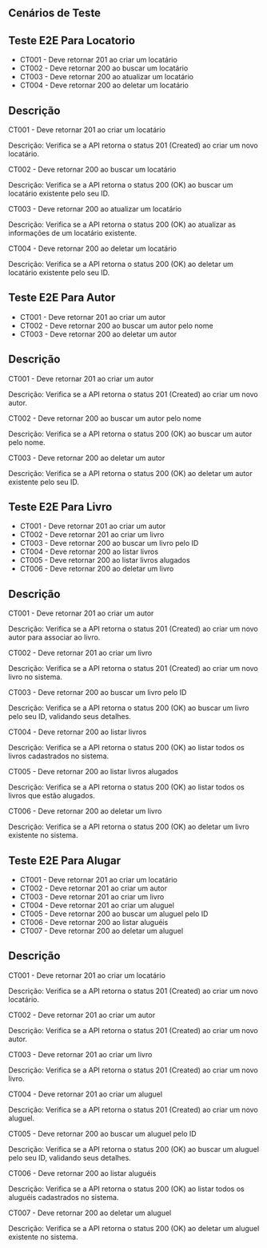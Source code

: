 ## Cenários de Teste
## Teste E2E Para Locatorio

- CT001 - Deve retornar 201 ao criar um locatário
- CT002 - Deve retornar 200 ao buscar um locatário
- CT003 - Deve retornar 200 ao atualizar um locatário
- CT004 - Deve retornar 200 ao deletar um locatário

## Descrição

CT001 - Deve retornar 201 ao criar um locatário

Descrição: Verifica se a API retorna o status 201 (Created) ao criar um novo locatário.

CT002 - Deve retornar 200 ao buscar um locatário

Descrição: Verifica se a API retorna o status 200 (OK) ao buscar um locatário existente pelo seu ID.

CT003 - Deve retornar 200 ao atualizar um locatário

Descrição: Verifica se a API retorna o status 200 (OK) ao atualizar as informações de um locatário existente.

CT004 - Deve retornar 200 ao deletar um locatário

Descrição: Verifica se a API retorna o status 200 (OK) ao deletar um locatário existente pelo seu ID.



## Teste E2E Para Autor

- CT001 - Deve retornar 201 ao criar um autor
- CT002 - Deve retornar 200 ao buscar um autor pelo nome
- CT003 - Deve retornar 200 ao deletar um autor

## Descrição


CT001 - Deve retornar 201 ao criar um autor

Descrição: Verifica se a API retorna o status 201 (Created) ao criar um novo autor.

CT002 - Deve retornar 200 ao buscar um autor pelo nome

Descrição: Verifica se a API retorna o status 200 (OK) ao buscar um autor pelo nome.

CT003 - Deve retornar 200 ao deletar um autor

Descrição: Verifica se a API retorna o status 200 (OK) ao deletar um autor existente pelo seu ID.

## Teste E2E Para Livro

- CT001 - Deve retornar 201 ao criar um autor
- CT002 - Deve retornar 201 ao criar um livro
- CT003 - Deve retornar 200 ao buscar um livro pelo ID
- CT004 - Deve retornar 200 ao listar livros
- CT005 - Deve retornar 200 ao listar livros alugados
- CT006 - Deve retornar 200 ao deletar um livro

## Descrição

CT001 - Deve retornar 201 ao criar um autor

Descrição: Verifica se a API retorna o status 201 (Created) ao criar um novo autor para associar ao livro.

CT002 - Deve retornar 201 ao criar um livro

Descrição: Verifica se a API retorna o status 201 (Created) ao criar um novo livro no sistema.

CT003 - Deve retornar 200 ao buscar um livro pelo ID

Descrição: Verifica se a API retorna o status 200 (OK) ao buscar um livro pelo seu ID, validando seus detalhes.

CT004 - Deve retornar 200 ao listar livros

Descrição: Verifica se a API retorna o status 200 (OK) ao listar todos os livros cadastrados no sistema.

CT005 - Deve retornar 200 ao listar livros alugados

Descrição: Verifica se a API retorna o status 200 (OK) ao listar todos os livros que estão alugados.

CT006 - Deve retornar 200 ao deletar um livro

Descrição: Verifica se a API retorna o status 200 (OK) ao deletar um livro existente no sistema.

## Teste E2E Para Alugar

- CT001 - Deve retornar 201 ao criar um locatário
- CT002 - Deve retornar 201 ao criar um autor
- CT003 - Deve retornar 201 ao criar um livro
- CT004 - Deve retornar 201 ao criar um aluguel
- CT005 - Deve retornar 200 ao buscar um aluguel pelo ID
- CT006 - Deve retornar 200 ao listar aluguéis
- CT007 - Deve retornar 200 ao deletar um aluguel

## Descrição

CT001 - Deve retornar 201 ao criar um locatário

Descrição: Verifica se a API retorna o status 201 (Created) ao criar um novo locatário.

CT002 - Deve retornar 201 ao criar um autor

Descrição: Verifica se a API retorna o status 201 (Created) ao criar um novo autor.

CT003 - Deve retornar 201 ao criar um livro

Descrição: Verifica se a API retorna o status 201 (Created) ao criar um novo livro.

CT004 - Deve retornar 201 ao criar um aluguel

Descrição: Verifica se a API retorna o status 201 (Created) ao criar um novo aluguel.

CT005 - Deve retornar 200 ao buscar um aluguel pelo ID

Descrição: Verifica se a API retorna o status 200 (OK) ao buscar um aluguel pelo seu ID, validando seus detalhes.

CT006 - Deve retornar 200 ao listar aluguéis

Descrição: Verifica se a API retorna o status 200 (OK) ao listar todos os aluguéis cadastrados no sistema.

CT007 - Deve retornar 200 ao deletar um aluguel

Descrição: Verifica se a API retorna o status 200 (OK) ao deletar um aluguel existente no sistema.